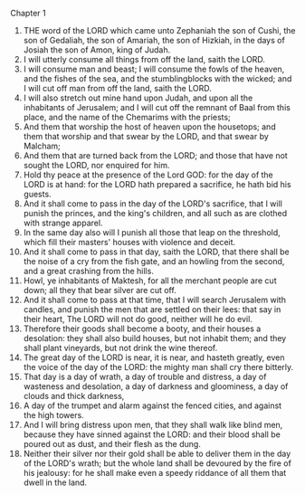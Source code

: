 

Chapter 1

1. THE word of the LORD which came unto Zephaniah the son of Cushi, the son of Gedaliah, the son of Amariah, the son of Hizkiah, in the days of Josiah the son of Amon, king of Judah.
2. I will utterly consume all things from off the land, saith the LORD.
3. I will consume man and beast; I will consume the fowls of the heaven, and the fishes of the sea, and the stumblingblocks with the wicked; and I will cut off man from off the land, saith the LORD.
4. I will also stretch out mine hand upon Judah, and upon all the inhabitants of Jerusalem; and I will cut off the remnant of Baal from this place, and the name of the Chemarims with the priests;
5. And them that worship the host of heaven upon the housetops; and them that worship and that swear by the LORD, and that swear by Malcham;
6. And them that are turned back from the LORD; and those that have not sought the LORD, nor enquired for him.
7. Hold thy peace at the presence of the Lord GOD: for the day of the LORD is at hand: for the LORD hath prepared a sacrifice, he hath bid his guests.
8. And it shall come to pass in the day of the LORD's sacrifice, that I will punish the princes, and the king's children, and all such as are clothed with strange apparel.
9. In the same day also will I punish all those that leap on the threshold, which fill their masters' houses with violence and deceit.
10. And it shall come to pass in that day, saith the LORD, that there shall be the noise of a cry from the fish gate, and an howling from the second, and a great crashing from the hills.
11. Howl, ye inhabitants of Maktesh, for all the merchant people are cut down; all they that bear silver are cut off.
12. And it shall come to pass at that time, that I will search Jerusalem with candles, and punish the men that are settled on their lees: that say in their heart, The LORD will not do good, neither will he do evil.
13. Therefore their goods shall become a booty, and their houses a desolation: they shall also build houses, but not inhabit them; and they shall plant vineyards, but not drink the wine thereof.
14. The great day of the LORD is near, it is near, and hasteth greatly, even the voice of the day of the LORD: the mighty man shall cry there bitterly.
15. That day is a day of wrath, a day of trouble and distress, a day of wasteness and desolation, a day of darkness and gloominess, a day of clouds and thick darkness,
16. A day of the trumpet and alarm against the fenced cities, and against the high towers.
17. And I will bring distress upon men, that they shall walk like blind men, because they have sinned against the LORD: and their blood shall be poured out as dust, and their flesh as the dung.
18. Neither their silver nor their gold shall be able to deliver them in the day of the LORD's wrath; but the whole land shall be devoured by the fire of his jealousy: for he shall make even a speedy riddance of all them that dwell in the land.
